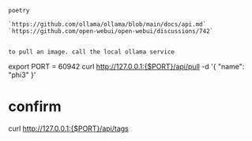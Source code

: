 


```
poetry 

`https://github.com/ollama/ollama/blob/main/docs/api.md`
`https://github.com/open-webui/open-webui/discussions/742`


to pull an image. call the local ollama service
```
export PORT = 60942
curl http://127.0.0.1:{$PORT}/api/pull -d '{ 
  "name": "phi3"
}'
# confirm
curl http://127.0.0.1:{$PORT}/api/tags
```

